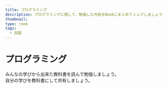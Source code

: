 ```yaml
---
title: プログラミング
description: プログラミングに関して、勉強した内容をBookにまとめてシェアしましょう！
thumbnail:
type: room
tags:
  - 部屋
---
```


# プログラミング

みんなの学びから出来た教科書を読んで勉強しましょう。  
自分の学びを教科書にして共有しましょう。
